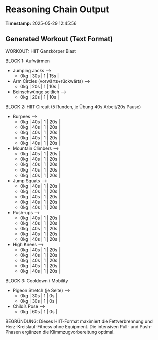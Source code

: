 # Reasoning Chain Output

**Timestamp:** 2025-05-29 12:45:56

## Generated Workout (Text Format)

WORKOUT: HIIT Ganzkörper Blast

BLOCK 1: Aufwärmen
- Jumping Jacks -->
    - 0kg | 30s | 1 | 15s |
- Arm Circles (vorwärts+rückwärts) -->
    - 0kg | 20s | 1 | 10s |
- Bein­schwünge seitlich -->
    - 0kg | 20s | 1 | 10s |

BLOCK 2: HIIT Circuit (5 Runden, je Übung 40s Arbeit/20s Pause)
- Burpees -->
    - 0kg | 40s | 1 | 20s |
    - 0kg | 40s | 1 | 20s |
    - 0kg | 40s | 1 | 20s |
    - 0kg | 40s | 1 | 20s |
    - 0kg | 40s | 1 | 20s |
- Mountain Climbers -->
    - 0kg | 40s | 1 | 20s |
    - 0kg | 40s | 1 | 20s |
    - 0kg | 40s | 1 | 20s |
    - 0kg | 40s | 1 | 20s |
    - 0kg | 40s | 1 | 20s |
- Jump Squats -->
    - 0kg | 40s | 1 | 20s |
    - 0kg | 40s | 1 | 20s |
    - 0kg | 40s | 1 | 20s |
    - 0kg | 40s | 1 | 20s |
    - 0kg | 40s | 1 | 20s |
- Push-ups -->
    - 0kg | 40s | 1 | 20s |
    - 0kg | 40s | 1 | 20s |
    - 0kg | 40s | 1 | 20s |
    - 0kg | 40s | 1 | 20s |
    - 0kg | 40s | 1 | 20s |
- High Knees -->
    - 0kg | 40s | 1 | 20s |
    - 0kg | 40s | 1 | 20s |
    - 0kg | 40s | 1 | 20s |
    - 0kg | 40s | 1 | 20s |
    - 0kg | 40s | 1 | 20s |

BLOCK 3: Cooldown / Mobility
- Pigeon Stretch (je Seite) -->
    - 0kg | 30s | 1 | 0s |
    - 0kg | 30s | 1 | 0s |
- Child’s Pose -->
    - 0kg | 60s | 1 | 0s |

BEGRÜNDUNG: Dieses HIIT-Format maximiert die Fettverbrennung und Herz-Kreislauf-Fitness ohne Equipment. Die intensiven Pull- und Push-Phasen ergänzen die Klimmzugvorbereitung optimal.